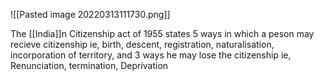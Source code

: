 ![[Pasted image 20220313111730.png]]

The [[India]]n Citizenship act of 1955 states 5 ways in which a peson may recieve citizenship ie, birth, descent, registration, naturalisation, incorporation of territory, and 3 ways he may lose the citizenship ie, Renunciation, termination, Deprivation


